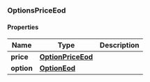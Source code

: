 

[//]: # (CLASS:OptionsPriceEod)

[//]: # (KIND:object)

### OptionsPriceEod

#### Properties

[//]: # (START_DEFINITION)

Name | Type | Description
------------ | ------------- | -------------
**price** | [**OptionPriceEod**](OptionPriceEod.md) |  &nbsp;
**option** | [**OptionEod**](OptionEod.md) |  &nbsp;

[//]: # (END_DEFINITION)


[//]: # (CONTAINED_CLASS:OptionPriceEod)


[//]: # (CONTAINED_CLASS:OptionEod)



